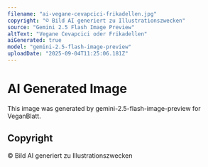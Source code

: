 ```yaml
---
filename: "ai-vegane-cevapcici-frikadellen.jpg"
copyright: "© Bild AI generiert zu Illustrationszwecken"
source: "Gemini 2.5 Flash Image Preview"
altText: "Vegane Cevapcici oder Frikadellen"
aiGenerated: true
model: "gemini-2.5-flash-image-preview"
uploadDate: "2025-09-04T11:25:06.181Z"
---
```


# AI Generated Image

This image was generated by gemini-2.5-flash-image-preview for VeganBlatt.

## Copyright
© Bild AI generiert zu Illustrationszwecken
